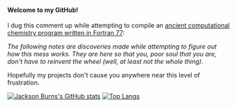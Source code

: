 #### Welcome to my GitHub!
I dug this comment up while attempting to compile an [ancient computational chemistry program written in Fortran 77](http://www.ccl.net/cca/software/SOURCES/FORTRAN/STERIMOL/):

_The following notes are discoveries made while attempting to figure out
how this mess works.  They are here so that you, poor soul that you are,
don't have to reinvent the wheel (well, at least not the whole thing)._

Hopefully my projects don't cause you anywhere near this level of frustration.

[![Jackson Burns's GitHub stats](https://github-readme-stats.vercel.app/api?username=jacksonburns&show_icons=true&hide=contribs&hide_rank=true&custom_title=Github%20Stats&include_all_commits=true&theme=graywhite&disable_animations=true&hide_border=true)](https://github.com/anuraghazra/github-readme-stats)
[![Top Langs](https://github-readme-stats.vercel.app/api/top-langs/?username=jacksonburns&hide=jupyter%20notebook&theme=graywhite&disable_animations=true&layout=compact&hide_border=true)](https://github.com/anuraghazra/github-readme-stats)
